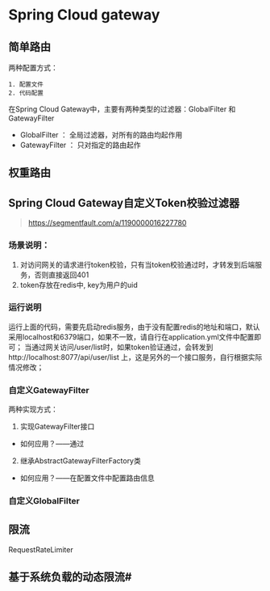 # Spring Cloud gateway
## 简单路由
两种配置方式：

	1. 配置文件
	2. 代码配置

在Spring Cloud Gateway中，主要有两种类型的过滤器：GlobalFilter 和 GatewayFilter
- GlobalFilter ： 全局过滤器，对所有的路由均起作用
- GatewayFilter ： 只对指定的路由起作
## 权重路由

## Spring Cloud Gateway自定义Token校验过滤器
> https://segmentfault.com/a/1190000016227780

### 场景说明：
1. 对访问网关的请求进行token校验，只有当token校验通过时，才转发到后端服务，否则直接返回401
2. token存放在redis中, key为用户的uid

### 运行说明
运行上面的代码，需要先启动redis服务，由于没有配置redis的地址和端口，默认采用localhost和6379端口，如果不一致，请自行在application.yml文件中配置即可；
当通过网关访问/user/list时，如果token验证通过，会转发到 http://localhost:8077/api/user/list 上，这是另外的一个接口服务，自行根据实际情况修改；
### 自定义GatewayFilter
两种实现方式：
1. 实现GatewayFilter接口
- 如何应用？——通过
2. 继承AbstractGatewayFilterFactory类 
- 如何应用？——在配置文件中配置路由信息

### 自定义GlobalFilter

## 限流
RequestRateLimiter

## 基于系统负载的动态限流#

